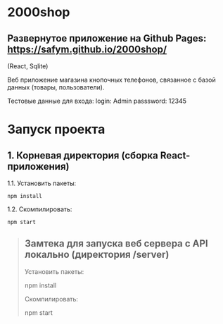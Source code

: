 # 2000shop
## Развернутое приложение на Github Pages: https://safym.github.io/2000shop/
(React, Sqlite)

Веб приложение магазина кнопочных телефонов, связанное с базой данных (товары, пользователи).

Тестовые данные для входа:
login: Admin
passsword: 12345

# Запуск проекта

## 1. Корневая директория (сборка React-приложения)
1.1.  Установить пакеты:
```
npm install
```
1.2. Скомпилировать:
```
npm start
```


> ## Замтека для запуска веб сервера с API локально (директория /server)
> 
> Установить пакеты:
> 
> npm install
> 
> Скомпилировать:
> 
> npm start
